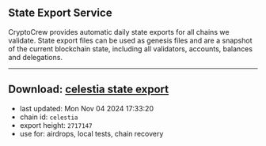 ## State Export Service
CryptoCrew provides automatic daily state exports for all chains we validate. State export files can be used as genesis files and are a snapshot of the current blockchain state, including all validators, accounts, balances and delegations.

---
**Download: [celestia state export](https://dl-eu2.ccvalidators.com/SERVICE/celestia/celestia_export_2717147.json)**
---

- last updated: Mon Nov 04 2024 17:33:20
- chain id: `celestia`
- export height: `2717147`
- use for: airdrops, local tests, chain recovery
